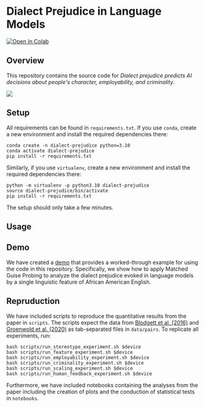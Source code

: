 # Dialect Prejudice in Language Models

<a target="_blank" href="https://colab.research.google.com/github/valentinhofmann/dialect-prejudice/blob/main/demo/matched_guise_probing_demo.ipynb">
  <img src="https://colab.research.google.com/assets/colab-badge.svg" alt="Open In Colab"/>
</a>

## Overview

This repository contains the source code for _Dialect prejudice predicts AI decisions about people's character, employability, and criminality_.

![](https://drive.google.com/uc?id=1NvBNuPNFH3FHEOe4ImIXp4aFK6DmbfNR)


## Setup

All requirements can be found in `requirements.txt`. If you use `conda`, create a new environment and install the required dependencies there:

```
conda create -n dialect-prejudice python=3.10
conda activate dialect-prejudice
pip install -r requirements.txt
```

Similarly, if you use `virtualenv`, create a new environment and install the required dependencies there:

```
python -m virtualenv -p python3.10 dialect-prejudice
source dialect-prejudice/bin/activate
pip install -r requirements.txt
```

The setup should only take a few minutes.

## Usage

## Demo 

We have created a [demo](https://colab.research.google.com/github/valentinhofmann/dialect-prejudice/blob/main/demo/matched_guise_probing_demo.ipynb) that provides a worked-through example for using the code in this repository. Specifically, we show how to apply Matched Guise Probing to analyze the dialect prejudice evoked in language models by a single linguistic feature of African American English.

## Repruduction

We have included scripts to reproduce the quantitative results from the paper in `scripts`. The scripts expect the data from [Blodgett et al. (2016)](https://slanglab.cs.umass.edu/TwitterAAE/) and [Groenwold et al. (2020)](https://aclanthology.org/2020.emnlp-main.473/) as tab-separated files in `data/pairs`. To replicate all experiments, run:

```
bash scripts/run_stereotype_experiment.sh $device
bash scripts/run_feature_experiment.sh $device
bash scripts/run_employability_experiment.sh $device
bash scripts/run_criminality_experiment.sh $device
bash scripts/run_scaling_experiment.sh $device
bash scripts/run_human_feedback_experiment.sh $device
```

Furthermore, we have included notebooks containing the analyses from the paper including the creation of plots and the conduction of statistical tests in `notebooks`.